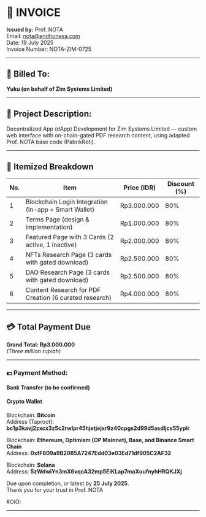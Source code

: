 # 🧾 INVOICE  
**Issued by:** Prof. NOTA  
Email: nota@endhonesa.com  
Date: 19 July 2025  
Invoice Number: NOTA-ZIM-0725

---

## 👤 Billed To:
**Yuku (on behalf of Zim Systems Limited)**

---

## 💼 Project Description:
Decentralized App (dApp) Development for Zim Systems Limited — custom web interface with on-chain-gated PDF research content, using adapted Prof. NOTA base code (PabrikRoti).

---

## 🧩 Itemized Breakdown

| No. | Item                                                       | Price (IDR)     | Discount (%)    |
|-----|------------------------------------------------------------|-----------------|-----------------|
| 1   | Blockchain Login Integration (In-app + Smart Wallet)       | Rp3.000.000     | 80%             |
| 2   | Terms Page (design & implementation)                       | Rp1.000.000     | 80%             |
| 3   | Featured Page with 3 Cards (2 active, 1 inactive)          | Rp2.000.000     | 80%             |
| 4   | NFTs Research Page (3 cards with gated download)           | Rp2.500.000     | 80%             |
| 5   | DAO Research Page (3 cards with gated download)            | Rp2.500.000     | 80%             |
| 6   | Content Research for PDF Creation (6 curated research)     | Rp4.000.000     | 80%             |

---

## 💳 Total Payment Due

**Grand Total: Rp3.000.000**  
*(Three million rupiah)*

---

### 💵 Payment Method:

#### Bank Transfer (to be confirmed)

#### Crypto Wallet

Blockchain: **Bitcoin**  
Address (Taproot): **bc1p3kavj2zxcx3z5c2rwlpr45hjetjejxr9z40cpgs2d99d5asdljcs55yplr**

Blockchain: **Ethereum, Optimism (OP Mainnet), Base, and Binance Smart Chain**  
Address: **0xfF809a9B2085A7247Edd03e03Ed71df905C2AF32**

Blockchain: **Solana**  
Address: **5zWdwiYn3mX6vqcA32mp5EiKLap7maXuufnyhHRQKJXj**

Due upon completion, or latest by **25 July 2025**.  
Thank you for your trust in Prof. NOTA

#OiOi

---

